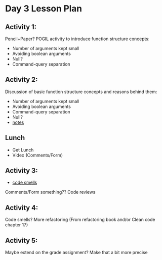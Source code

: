 # Day 3 Lesson Plan

## Activity 1:

Pencil+Paper? POGIL activity to introduce function structure concepts:

- Number of arguments kept small
- Avoiding boolean arguments
- Null?
- Command-query separation


## Activity 2:

Discussion of basic function structure concepts and reasons behind them:

- Number of arguments kept small
- Avoiding boolean arguments
- Command-query separation
- Null?
- [notes](../activities/activity3-2functionStructure.md)

## Lunch

- Get Lunch
- Video (Comments/Form)

## Activity 3:

- [code smells](../activities/activity3-3codeSmells.md)

Comments/Form something?? Code reviews

## Activity 4:

Code smells? More refactoring (From refactoring book and/or Clean code chapter 17)

## Activity 5:

Maybe extend on the grade assignment? Make that a bit more precise
